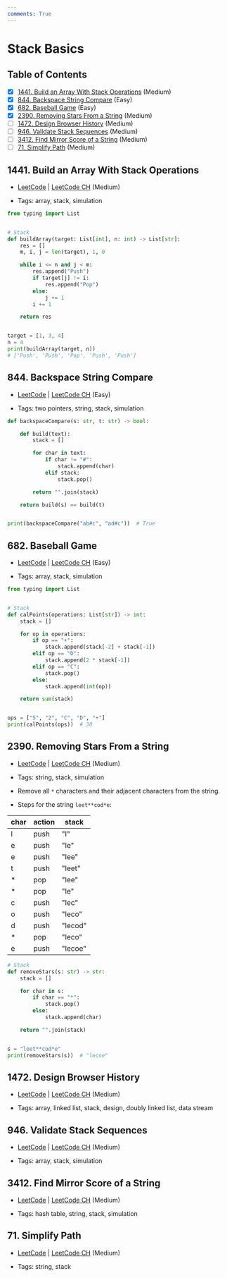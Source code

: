 ```yaml
---
comments: True
---
```


# Stack Basics

## Table of Contents

- [x] [1441. Build an Array With Stack Operations](https://leetcode.cn/problems/build-an-array-with-stack-operations/) (Medium)
- [x] [844. Backspace String Compare](https://leetcode.cn/problems/backspace-string-compare/) (Easy)
- [x] [682. Baseball Game](https://leetcode.cn/problems/baseball-game/) (Easy)
- [x] [2390. Removing Stars From a String](https://leetcode.cn/problems/removing-stars-from-a-string/) (Medium)
- [ ] [1472. Design Browser History](https://leetcode.cn/problems/design-browser-history/) (Medium)
- [ ] [946. Validate Stack Sequences](https://leetcode.cn/problems/validate-stack-sequences/) (Medium)
- [ ] [3412. Find Mirror Score of a String](https://leetcode.cn/problems/find-mirror-score-of-a-string/) (Medium)
- [ ] [71. Simplify Path](https://leetcode.cn/problems/simplify-path/) (Medium)

## 1441. Build an Array With Stack Operations

-   [LeetCode](https://leetcode.com/problems/build-an-array-with-stack-operations/) | [LeetCode CH](https://leetcode.cn/problems/build-an-array-with-stack-operations/) (Medium)

-   Tags: array, stack, simulation
```python title="1441. Build an Array With Stack Operations - Python Solution"
from typing import List


# Stack
def buildArray(target: List[int], n: int) -> List[str]:
    res = []
    m, i, j = len(target), 1, 0

    while i <= n and j < m:
        res.append("Push")
        if target[j] != i:
            res.append("Pop")
        else:
            j += 1
        i += 1

    return res


target = [1, 3, 4]
n = 4
print(buildArray(target, n))
# ['Push', 'Push', 'Pop', 'Push', 'Push']

```

## 844. Backspace String Compare

-   [LeetCode](https://leetcode.com/problems/backspace-string-compare/) | [LeetCode CH](https://leetcode.cn/problems/backspace-string-compare/) (Easy)

-   Tags: two pointers, string, stack, simulation
```python title="844. Backspace String Compare - Python Solution"
def backspaceCompare(s: str, t: str) -> bool:

    def build(text):
        stack = []

        for char in text:
            if char != "#":
                stack.append(char)
            elif stack:
                stack.pop()

        return "".join(stack)

    return build(s) == build(t)


print(backspaceCompare("ab#c", "ad#c"))  # True

```

## 682. Baseball Game

-   [LeetCode](https://leetcode.com/problems/baseball-game/) | [LeetCode CH](https://leetcode.cn/problems/baseball-game/) (Easy)

-   Tags: array, stack, simulation
```python title="682. Baseball Game - Python Solution"
from typing import List


# Stack
def calPoints(operations: List[str]) -> int:
    stack = []

    for op in operations:
        if op == "+":
            stack.append(stack[-2] + stack[-1])
        elif op == "D":
            stack.append(2 * stack[-1])
        elif op == "C":
            stack.pop()
        else:
            stack.append(int(op))

    return sum(stack)


ops = ["5", "2", "C", "D", "+"]
print(calPoints(ops))  # 30

```

## 2390. Removing Stars From a String

-   [LeetCode](https://leetcode.com/problems/removing-stars-from-a-string/) | [LeetCode CH](https://leetcode.cn/problems/removing-stars-from-a-string/) (Medium)

-   Tags: string, stack, simulation
-   Remove all `*` characters and their adjacent characters from the string.
-   Steps for the string `leet**cod*e`:

| char | action | stack   |
| ---- | ------ | ------- |
| l    | push   | "l"     |
| e    | push   | "le"    |
| e    | push   | "lee"   |
| t    | push   | "leet"  |
| *    | pop    | "lee"   |
| *    | pop    | "le"    |
| c    | push   | "lec"   |
| o    | push   | "leco"  |
| d    | push   | "lecod" |
| *    | pop    | "leco"  |
| e    | push   | "lecoe" |

```python title="2390. Removing Stars From a String - Python Solution"
# Stack
def removeStars(s: str) -> str:
    stack = []

    for char in s:
        if char == "*":
            stack.pop()
        else:
            stack.append(char)

    return "".join(stack)


s = "leet**cod*e"
print(removeStars(s))  # "lecoe"

```

## 1472. Design Browser History

-   [LeetCode](https://leetcode.com/problems/design-browser-history/) | [LeetCode CH](https://leetcode.cn/problems/design-browser-history/) (Medium)

-   Tags: array, linked list, stack, design, doubly linked list, data stream
## 946. Validate Stack Sequences

-   [LeetCode](https://leetcode.com/problems/validate-stack-sequences/) | [LeetCode CH](https://leetcode.cn/problems/validate-stack-sequences/) (Medium)

-   Tags: array, stack, simulation
## 3412. Find Mirror Score of a String

-   [LeetCode](https://leetcode.com/problems/find-mirror-score-of-a-string/) | [LeetCode CH](https://leetcode.cn/problems/find-mirror-score-of-a-string/) (Medium)

-   Tags: hash table, string, stack, simulation
## 71. Simplify Path

-   [LeetCode](https://leetcode.com/problems/simplify-path/) | [LeetCode CH](https://leetcode.cn/problems/simplify-path/) (Medium)

-   Tags: string, stack
